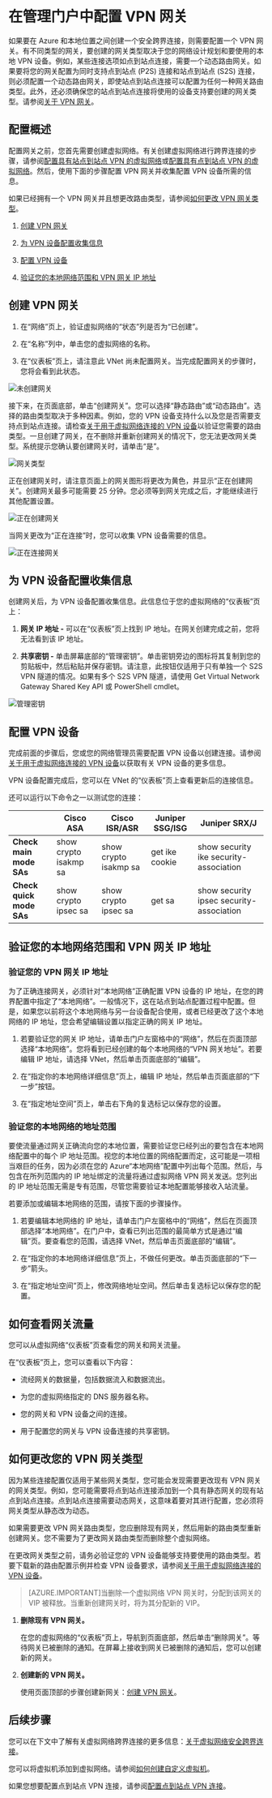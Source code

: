<properties 
   pageTitle="在管理门户中配置 VPN 网关 | Windows Azure"
   description="本文指导您配置虚拟网络 VPN 网关，以及从静态到动态或从动态到静态更改 VPN 网关路由类型。"
   services="vpn-gateway"
   documentationCenter="na"
   authors="cherylmc"
   manager="jdial"
   editor="tysonn" />
<tags 
   ms.service="vpn-gateway"
   ms.date="06/12/2015"
   wacn.date="" />

# 在管理门户中配置 VPN 网关

如果要在 Azure 和本地位置之间创建一个安全跨界连接，则需要配置一个 VPN 网关。有不同类型的网关，要创建的网关类型取决于您的网络设计规划和要使用的本地 VPN 设备。例如，某些连接选项如点到站点连接，需要一个动态路由网关。如果要将您的网关配置为同时支持点到站点 (P2S) 连接和站点到站点 (S2S) 连接，则必须配置一个动态路由网关，即使站点到站点连接可以配置为任何一种网关路由类型。此外，还必须确保您的站点到站点连接将使用的设备支持要创建的网关类型。请参阅[关于 VPN 网关](/documentation/articles/vpn-gateway-about-vpngateways)。

## 配置概述

配置网关之前，您首先需要创建虚拟网络。有关创建虚拟网络进行跨界连接的步骤，请参阅[配置具有站点到站点 VPN 的虚拟网络](/documentation/articles/vpn-gateway-site-to-site-create)或[配置具有点到站点 VPN 的虚拟网络](/documentation/articles/vpn-gateway-point-to-site-create)。然后，使用下面的步骤配置 VPN 网关并收集配置 VPN 设备所需的信息。

如果已经拥有一个 VPN 网关并且想更改路由类型，请参阅[如何更改 VPN 网关类型](#how-to-change-your-vpn-gateway-type)。

1. [创建 VPN 网关](#create-a-vpn-gateway)

1. [为 VPN 设备配置收集信息](#gather-information-for-your-vpn-device-configuration)

1. [配置 VPN 设备](#configure-your-vpn-device)

1. [验证您的本地网络范围和 VPN 网关 IP 地址](#verify-your-local-network-ranges-and-vpn-gateway-ip-address)

## 创建 VPN 网关

1. 在“网络”页上，验证虚拟网络的“状态”列是否为“已创建”。

1. 在“名称”列中，单击您的虚拟网络的名称。

1. 在“仪表板”页上，请注意此 VNet 尚未配置网关。当完成配置网关的步骤时，您将会看到此状态。

![未创建网关](./media/vpn-gateway-configure-vpn-gateway-mp/IC717025.png)


接下来，在页面底部，单击“创建网关”。您可以选择“静态路由”或“动态路由”。选择的路由类型取决于多种因素。例如，您的 VPN 设备支持什么以及您是否需要支持点到站点连接。请检查[关于用于虚拟网络连接的 VPN 设备](http://go.microsoft.com/fwlink/p/?LinkId=615934)以验证您需要的路由类型。一旦创建了网关，在不删除并重新创建网关的情况下，您无法更改网关类型。系统提示您确认要创建网关时，请单击“是”。

![网关类型](./media/vpn-gateway-configure-vpn-gateway-mp/IC717026.png)

正在创建网关时，请注意页面上的网关图形将更改为黄色，并显示“正在创建网关”。创建网关最多可能需要 25 分钟。您必须等到网关完成之后，才能继续进行其他配置设置。

![正在创建网关](./media/vpn-gateway-configure-vpn-gateway-mp/IC717027.png)

当网关更改为“正在连接”时，您可以收集 VPN 设备需要的信息。

![正在连接网关](./media/vpn-gateway-configure-vpn-gateway-mp/IC717028.png)

## 为 VPN 设备配置收集信息

创建网关后，为 VPN 设备配置收集信息。此信息位于您的虚拟网络的“仪表板”页上：

1. **网关 IP 地址 -** 可以在“仪表板”页上找到 IP 地址。在网关创建完成之前，您将无法看到该 IP 地址。

1. **共享密钥 -** 单击屏幕底部的“管理密钥”。单击密钥旁边的图标将其复制到您的剪贴板中，然后粘贴并保存密钥。请注意，此按钮仅适用于只有单独一个 S2S VPN 隧道的情况。如果有多个 S2S VPN 隧道，请使用 Get Virtual Network Gateway Shared Key API 或 PowerShell cmdlet。

![管理密钥](./media/vpn-gateway-configure-vpn-gateway-mp/IC717029.png)


## 配置 VPN 设备

完成前面的步骤后，您或您的网络管理员需要配置 VPN 设备以创建连接。请参阅[关于用于虚拟网络连接的 VPN 设备](http://go.microsoft.com/fwlink/p/?LinkID=615934)以获取有关 VPN 设备的更多信息。

VPN 设备配置完成后，您可以在 VNet 的“仪表板”页上查看更新后的连接信息。

还可以运行以下命令之一以测试您的连接：

| | Cisco ASA | Cisco ISR/ASR | Juniper SSG/ISG | Juniper SRX/J |
|----------------------|-----------------------|-----------------------|-----------------|------------------------------------------|
| **Check main mode SAs** | show crypto isakmp sa | show crypto isakmp sa | get ike cookie | show security ike security-association |
| **Check quick mode SAs** | show crypto ipsec sa | show crypto ipsec sa | get sa | show security ipsec security-association |


## 验证您的本地网络范围和 VPN 网关 IP 地址

### 验证您的 VPN 网关 IP 地址

为了正确连接网关，必须针对“本地网络”正确配置 VPN 设备的 IP 地址，在您的跨界配置中指定了“本地网络”。一般情况下，这在站点到站点配置过程中配置。但是，如果您以前将这个本地网络与另一台设备配合使用，或者已经更改了这个本地网络的 IP 地址，您会希望编辑设置以指定正确的网关 IP 地址。

1. 若要验证您的网关 IP 地址，请单击门户左窗格中的“网络”，然后在页面顶部选择“本地网络”。您将看到已经创建的每个本地网络的“VPN 网关地址”。若要编辑 IP 地址，请选择 VNet，然后单击页面底部的“编辑”。

1. 在“指定你的本地网络详细信息”页上，编辑 IP 地址，然后单击页面底部的“下一步”按钮。

1. 在“指定地址空间”页上，单击右下角的复选标记以保存您的设置。

### 验证您的本地网络的地址范围

要使流量通过网关正确流向您的本地位置，需要验证您已经列出的要包含在本地网络配置中的每个 IP 地址范围。视您的本地位置的网络配置而定，这可能是一项相当艰巨的任务，因为必须在您的 Azure“本地网络”配置中列出每个范围。然后，与包含在所列范围内的 IP 地址绑定的流量将通过虚拟网络 VPN 网关发送。您列出的 IP 地址范围无需是专有范围，尽管您需要验证本地配置能够接收入站流量。

若要添加或编辑本地网络的范围，请按下面的步骤操作。

1. 若要编辑本地网络的 IP 地址，请单击门户左窗格中的“网络”，然后在页面顶部选择“本地网络”。在门户中，查看已列出范围的最简单方式是通过“编辑”页。要查看您的范围，请选择 VNet，然后单击页面底部的“编辑”。

1. 在“指定你的本地网络详细信息”页上，不做任何更改。单击页面底部的“下一步”箭头。

1. 在“指定地址空间”页上，修改网络地址空间。然后单击复选标记以保存您的配置。

## 如何查看网关流量

您可以从虚拟网络“仪表板”页查看您的网关和网关流量。

在“仪表板”页上，您可以查看以下内容：

- 流经网关的数据量，包括数据流入和数据流出。

- 为您的虚拟网络指定的 DNS 服务器名称。

- 您的网关和 VPN 设备之间的连接。

- 用于配置您的网关与 VPN 设备连接的共享密钥。


## 如何更改您的 VPN 网关类型

因为某些连接配置仅适用于某些网关类型，您可能会发现需要更改现有 VPN 网关的网关类型。例如，您可能需要将点到站点连接添加到一个具有静态网关的现有站点到站点连接。点到站点连接需要动态网关，这意味着要对其进行配置，您必须将网关类型从静态改为动态。

如果需要更改 VPN 网关路由类型，您应删除现有网关，然后用新的路由类型重新创建网关。您不需要为了更改网关路由类型而删除整个虚拟网络。

在更改网关类型之前，请务必验证您的 VPN 设备能够支持要使用的路由类型。若要下载新的路由配置示例并检查 VPN 设备要求，请参阅[关于用于虚拟网络连接的 VPN 设备](http://go.microsoft.com/fwlink/p/?LinkID=615934)。

>[AZURE.IMPORTANT]当删除一个虚拟网络 VPN 网关时，分配到该网关的 VIP 被释放。当重新创建网关时，将为其分配新的 VIP。

1. **删除现有 VPN 网关。**

	在您的虚拟网络的“仪表板”页上，导航到页面底部，然后单击“删除网关”。等待网关已被删除的通知。在屏幕上接收到网关已被删除的通知后，您可以创建新的网关。

1. **创建新的 VPN 网关。**

	使用页面顶部的步骤创建新网关：[创建 VPN 网关](#create-a-vpn-gateway)。


## 后续步骤

您可以在下文中了解有关虚拟网络跨界连接的更多信息：[关于虚拟网络安全跨界连接](/documentation/articles/vpn-gateway-cross-premises-options)。

您可以将虚拟机添加到虚拟网络。请参阅[如何创建自定义虚拟机](/documentation/articles/virtual-machines-create-custom)。

如果您想要配置点到站点 VPN 连接，请参阅[配置点到站点 VPN 连接](/documentation/articles/vpn-gateway-point-to-site-create)。

 

<!---HONumber=67-->